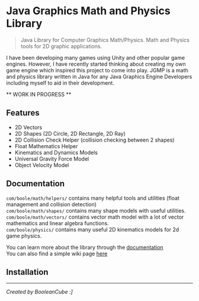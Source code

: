 # Java Graphics Math and Physics Library
> Java Library for Computer Graphics Math/Physics. Math and Physics tools for 2D graphic applications.

I have been developing many games using Unity and other popular game engines. However, I have recently started thinking about creating my own game engine which inspired this project to come into play. JGMP is a math and physics library written in Java for any Java Graphics Engine Developers including myself to aid in their development.

** WORK IN PROGRESS **

## Features
- 2D Vectors
- 2D Shapes (2D Circle, 2D Rectangle, 2D Ray)
- 2D Collision Check Helper (collision checking between 2 shapes)
- Float Mathematics Helper
- Kinematics and Dynamics Models
- Universal Gravity Force Model
- Object Velocity Model

## Documentation
`com/boole/math/helpers/` contains many helpful tools and utilities (float management and collision detection) <br>
`com/boole/math/shapes/` contains many shape models with useful utilities. <br>
`com/boole/math/vectors/` contains vector math model with a lot of vector mathematics and linear algebra functions. <br>
`com/boole/physics/` contains many useful 2D kinematics models for 2d game physics.

You can learn more about the library through the [documentation](https://booleancube.github.io/projects/jgmp/main.html) <br>
You can also find a simple wiki page [here](https://github.com/BooleanCube/jgmp/wiki)

## Installation


----

*Created by BooleanCube :]*

